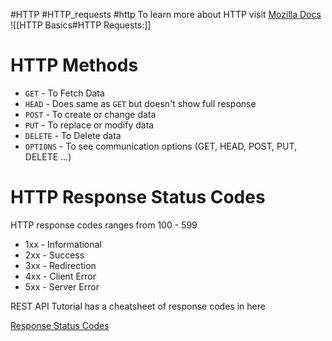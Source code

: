 #HTTP #HTTP_requests #http
To learn more about HTTP visit [Mozilla Docs](https://developer.mozilla.org/en-US/docs/Web/HTTP)
![[HTTP Basics#HTTP Requests:]]

# HTTP Methods

+ `GET` - To Fetch Data
+ `HEAD` - Does same as `GET` but doesn't show full response
+ `POST` - To create or change data
+ `PUT` - To replace or modify data
+ `DELETE` - To Delete data
+ `OPTIONS` - To see communication options (GET, HEAD, POST, PUT, DELETE ...)

# HTTP Response Status Codes

HTTP response codes ranges from 100 - 599
+ 1xx - Informational
+ 2xx - Success
+ 3xx - Redirection
+ 4xx - Client Error
+ 5xx - Server Error

REST API Tutorial has a cheatsheet of response codes in here

[Response Status Codes](https://www.restapitutorial.com/httpstatuscodes.html)
